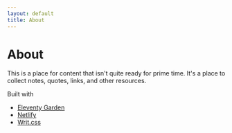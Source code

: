 ```yaml
---
layout: default
title: About
---
```

# About

This is a place for content that isn't quite ready for prime time. It's a place to collect notes, quotes, links, and other resources. 

Built with
* [Eleventy Garden](https://github.com/binyamin/eleventy-garden)
* [Netlify](http://netlify.com/)
* [Writ.css](https://writ.cmcenroe.me/)